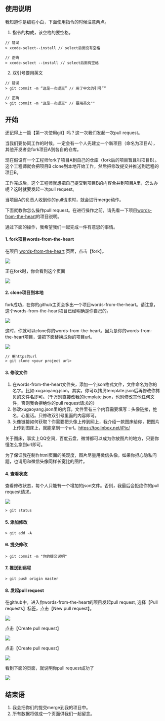 ## 使用说明

我知道你是编程小白，下面使用指令的时候注意两点。

1. 指令的构成，该空格的要空格。
```
// 错误
> xcode-select--install // select后面没有空格

// 正确
> xcode-select --install // select后面有空格
```

2. 双引号要用英文
```
// 错误
> git commit -m “这是一次提交” // 用了中文的引号”“

// 正确
> git commit -m "这是一次提交" // 要用英文""
```

## 开始

还记得上一篇【第一次使用git】吗？这一次我们发起一次pull request。

当我们要协同工作的时候。一定会有一个人先建立一个新项目（命名为项目A），其他开发者会fork项目A到各自的仓库。

现在假设有一个工程师fork了项目A到自己的仓库（fork后的项目暂且叫项目B）。这个工程师就会把项目B clone到本地开始工作，然后把修改提交并推送到远程的项目B。

工作完成后，这个工程师就想把自己提交到项目B的内容合并到项目A里，怎么办呢？这时就要发起一次pull request。

当项目A的负责人收到你的pull请求时，就会进行merge动作。

下面就教你怎么操作pull request。在进行操作之前，请先看一下项目[words-from-the-heart](https://github.com/xugy0926/words-from-the-heart)的项目说明。 

通过下面的操作，我希望我们一起完成一件有意思的事情。

#### 1. fork项目words-from-the-heart

在项目 [words-from-the-heart](https://github.com/xugy0926/words-from-the-heart) 页面，点击【fork】。

![](https://raw.githubusercontent.com/wiki/xugy0926/getting-started-with-javascript/fork.png)

正在fork时，你会看到这个页面

![](https://raw.githubusercontent.com/wiki/xugy0926/getting-started-with-javascript/forking.png)

#### 2. clone项目到本地

fork成功，在你的github主页会多出一个项目words-from-the-heart。请注意，这个words-from-the-heart项目已经明确是你自己的。

![](https://raw.githubusercontent.com/wiki/xugy0926/getting-started-with-javascript/my-fork.png)

这时，你就可以clone你的words-from-the-heart。因为是你的words-from-the-heart项目，请把下面<your project url>替换成你的项目url。

![](https://raw.githubusercontent.com/wiki/xugy0926/getting-started-with-javascript/words-form-the-heart-url.png)

```
// 用https的url
> git clone <your project url>
```

#### 3. 修改文件

1. 在words-from-the-heart文件夹，添加一个json格式文件，文件命名为你的名字。比如:xugaoyang.json。其实，你可以拷贝template.json后再修改你拷贝的文件名即可。（千万别直接改我的template.json，也别修改其他任何文件，否则我会拒绝你的pull request请求的）
2. 修改xugaoyang.json里的内容。文件里有三个内容需要填写：头像链接，姓名，心里话。只修改双引号里面的内容即可。
3. 头像链接如何获取？你需要把头像上传到网上，我介绍一款图床给你，把图片上传到图床上，就能拿到一个url。https://toolinbox.net/iPic/

关于图床，事实上QQ空间，百度云盘，微博都可以成为你放图片的地方，只要你懂怎么拿到url即可。

为了保证我在制作html页面的美观度，图片尽量用微信头像。如果你担心隐私问题，也请用和微信头像同样长宽比的图片。

#### 4. 查看状态

查看修改状态，每个人只能有一个增加的json文件。否则，我最后会拒绝你的pull request请求。

![](https://raw.githubusercontent.com/wiki/xugy0926/getting-started-with-javascript/git-status.png)

```
> git status
```

#### 5. 添加修改

```
> git add -A
```

#### 6. 提交修改

```
> git commit -m "你的提交说明"
```
#### 7. 推送到远程

```
> git push origin master
``` 

#### 8. 发起pull request

在github中，进入你words-from-the-heart的项目发起pull request, 选择【Pull requests】标签，点击【New pull request】。

![](https://raw.githubusercontent.com/wiki/xugy0926/getting-started-with-javascript/my-fork.png)

点击【Create pull request】

![](https://raw.githubusercontent.com/wiki/xugy0926/getting-started-with-javascript/pull-request-2.png)

点击【Create pull request】

![](https://raw.githubusercontent.com/wiki/xugy0926/getting-started-with-javascript/pull-request-3.png)

看到下面的页面，就说明你pull request成功了

![](https://raw.githubusercontent.com/wiki/xugy0926/getting-started-with-javascript/pull-request-4.png)

## 结束语

1. 我会把你们的提交merge到我的项目中。
2. 所有数据将做成一个页面供我们一起留念。

